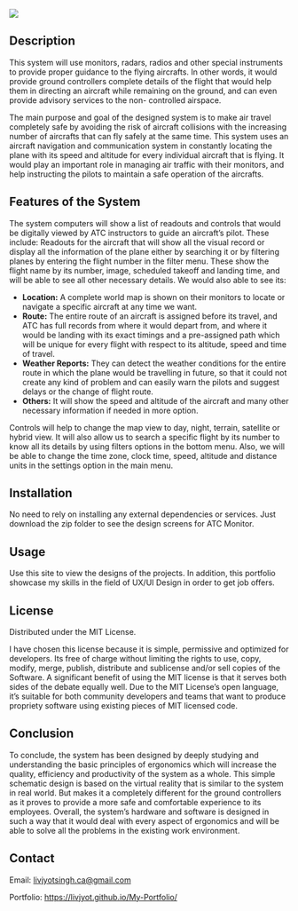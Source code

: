 
![](Images/Final%20Prototypes/Readouts%403x.png)

## Description

This system will use monitors, radars, radios and other special instruments to provide proper guidance to the flying aircrafts. In other words, it would provide ground controllers complete details of the flight that would help them in directing an aircraft while remaining on the ground, and can even provide advisory services to the non- controlled airspace.

The main purpose and goal of the designed system is to make air travel completely safe by avoiding the risk of aircraft collisions with the increasing number of aircrafts that can fly safely at the same time. This system uses an aircraft navigation and communication system in constantly locating the plane with its speed and altitude for every individual aircraft that is flying. It would play an important role in managing air traffic with their monitors, and help instructing the pilots to maintain a safe operation of the aircrafts.

## Features of the System
The system computers will show a list of readouts and controls that would be digitally viewed by ATC instructors to guide an aircraft’s pilot. These include:
Readouts for the aircraft that will show all the visual record or display all the information of the plane either by searching it or by filtering planes by entering the flight number in the filter menu. These show the flight name by its number, image, scheduled takeoff and landing time, and will be able to see all other necessary details. We would also able to see its:

* **Location:** A complete world map is shown on their monitors to locate or navigate a specific aircraft at any time we want.
* **Route:** The entire route of an aircraft is assigned before its travel, and ATC has full records from where it would depart from, and where it would be landing with its exact timings and a pre-assigned path which will be unique for every flight with respect to its altitude, speed and time of travel.
* **Weather Reports:** They can detect the weather conditions for the entire route in which the plane would be travelling in future, so that it could not create any kind of problem and can easily warn the pilots and suggest delays or the change of flight route.
* **Others:** It will show the speed and altitude of the aircraft and many other necessary information if needed in more option.

Controls will help to change the map view to day, night, terrain, satellite or hybrid view. It will also allow us to search a specific flight by its number to know all its details by using filters options in the bottom menu. Also, we will be able to change the time zone, clock time, speed, altitude and distance units in the settings option in the main menu.

## Installation

No need to rely on installing any external dependencies or services. Just download the zip folder to see the design screens for ATC Monitor.

## Usage

Use this site to view the designs of the projects. In addition, this portfolio showcase my skills in the field of UX/UI Design in order to get job offers.

## License
Distributed under the MIT License. 

I have chosen this license because it is simple, permissive and optimized for developers. Its free of charge without limiting the rights to use, copy, modify, merge, publish, distribute and sublicense and/or sell copies of the Software. A significant benefit of using the MIT license is that it serves both sides of the debate equally well. Due to the MIT License’s open language, it’s suitable for both community developers and teams that want to produce propriety software using existing pieces of MIT licensed code.

## Conclusion

To conclude, the system has been designed by deeply studying and understanding the basic principles of ergonomics which will increase the quality, efficiency and productivity of the system as a whole. This simple schematic design is based on the virtual reality that is similar to the system in real world. But makes it a completely different for the ground controllers as it proves to provide a more safe and comfortable experience to its employees. Overall, the system’s hardware and software is designed in such a way that it would deal with every aspect of ergonomics and will be able to solve all the problems in the existing work environment.

## Contact
Email: livjyotsingh.ca@gmail.com

Portfolio: https://livjyot.github.io/My-Portfolio/
